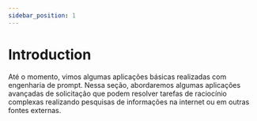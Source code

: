 ```yaml
---
sidebar_position: 1
---
```


# Introduction

Até o momento, vimos algumas aplicações básicas realizadas com engenharia de prompt. Nessa seção, abordaremos algumas aplicações avançadas de solicitação que podem resolver tarefas de raciocínio complexas realizando pesquisas de informações na internet ou em outras fontes externas.